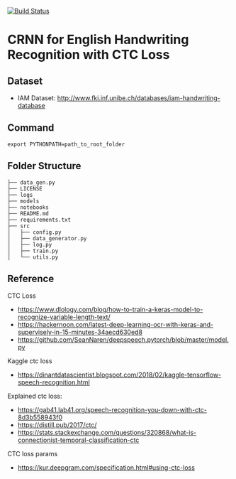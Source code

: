 [![Build Status](https://travis-ci.org/huyhoang17/CRNN_CTC_English_Handwriting_Recognition.svg?branch=master)](https://travis-ci.org/huyhoang17/CRNN_CTC_English_Handwriting_Recognition)

# CRNN for English Handwriting Recognition with CTC Loss

Dataset
---

- IAM Dataset: http://www.fki.inf.unibe.ch/databases/iam-handwriting-database

Command
---

```
export PYTHONPATH=path_to_root_folder
```

Folder Structure
---

```
├── data_gen.py
├── LICENSE
├── logs
├── models
├── notebooks
├── README.md
├── requirements.txt
├── src
│   ├── config.py
│   ├── data_generator.py
│   ├── log.py
│   ├── train.py
│   └── utils.py
```

Reference
---

CTC Loss
- https://www.dlology.com/blog/how-to-train-a-keras-model-to-recognize-variable-length-text/
- https://hackernoon.com/latest-deep-learning-ocr-with-keras-and-supervisely-in-15-minutes-34aecd630ed8
- https://github.com/SeanNaren/deepspeech.pytorch/blob/master/model.py

Kaggle ctc loss
- https://dinantdatascientist.blogspot.com/2018/02/kaggle-tensorflow-speech-recognition.html

Explained ctc loss:
- https://gab41.lab41.org/speech-recognition-you-down-with-ctc-8d3b558943f0
- https://distill.pub/2017/ctc/
- https://stats.stackexchange.com/questions/320868/what-is-connectionist-temporal-classification-ctc

CTC loss params
- https://kur.deepgram.com/specification.html#using-ctc-loss